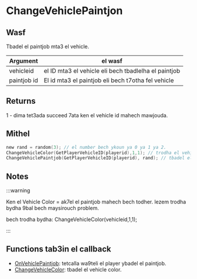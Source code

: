 # ChangeVehiclePaintjon

## Wasf

Tbadel el paintjob mta3 el vehicle.

| Argument      | el wasf                                                    |
| ------------- | -----------------------------------------------------------|     
| vehicleid     | el ID mta3 el vehicle eli bech tbadlelha el paintjob       |
| paintjob id   | El id mta3 el paintjob eli bech t7otha fel vehicle         |



## Returns
1 - dima tet3ada succeed 7ata ken el vehicle id mahech mawjouda.

## Mithel

```c
new rand = random(3); // el number bech ykoun ya 0 ya 1 ya 2.
ChangeVehicleColor(GetPlayerVehicleID(playerid),1,1); // trodha el vehicle bydha 9bal bech matsirech problem.
ChangeVehiclePaintjob(GetPlayerVehicleID(playerid), rand); // tbadel el paintjob mta3 el vehicle eli rekebha el player l 0 wala 1 wala 2
```

## Notes

:::warning

Ken el Vehicle Color = ak7el el paintjob mahech bech todher. lezem trodha bydha 9bal bech maysirouch problem.

bech trodha bydha: ChangeVehicleColor(vehicleid,1,1);

:::

## Functions tab3in el callback

- [OnVehiclePaintjob](OnVehiclePaintjob.md): tetcalla wa9teli el player ybadel el paintjob.
- [ChangeVehicleColor](ChangeVehicleColor.md): tbadel el vehicle color.
